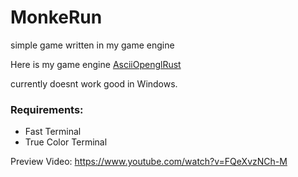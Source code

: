 # MonkeRun
simple game written in my game engine

Here is my game engine [AsciiOpenglRust](https://github.com/F1L1Pv2/AsciiOpengl-Rust)

currently doesnt work good in Windows.

### Requirements:
- Fast Terminal
- True Color Terminal

Preview Video: <https://www.youtube.com/watch?v=FQeXvzNCh-M>
